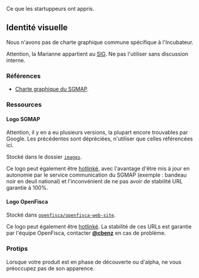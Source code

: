 Ce que les startuppeurs ont appris.

Identité visuelle
-----------------

Nous n'avons pas de charte graphique commune spécifique à l'Incubateur.

Attention, la Marianne appartient au [SIG](http://www.gouvernement.fr/service-d-information-du-gouvernement-sig). Ne pas l'utiliser sans discussion interne.

### Références

- [Charte graphique du SGMAP](http://www.modernisation.gouv.fr/fileadmin/nl_infos-301115/img/CharteGraphiqueSGMAP_novembre2015.pdf).

### Ressources

#### Logo SGMAP

Attention, il y en a eu plusieurs versions, la plupart encore trouvables par Google. Les précédentes sont dépréciées, n'utiliser que celles référencées ici.

Stocké dans le dossier [`images`](https://github.com/sgmap/bonnes-pratiques/blob/master/images).

Ce logo peut également être [hotlinké](http://www.modernisation.gouv.fr/sites/default/files/bloc-sgmap-2.jpg), avec l'avantage d'être mis à jour en autonomie par le service communication du SGMAP (exemple : bandeau noir en deuil national) et l'inconvénient de ne pas avoir de stabilité URL garantie à 100%.

#### Logo OpenFisca

Stocké dans [`openfisca/openfisca-web-site`](https://github.com/openfisca/openfisca-web-site/tree/master/openfisca_web_site/static/hotlinks).

Ce logo peut également être [hotlinké](http://www.openfisca.fr/hotlinks/). La stabilité de ces URLs est garantie par l'équipe OpenFisca, contacter [**@cbenz**](https://github.com/cbenz) en cas de problème.

### Protips

Lorsque votre produit est en phase de découverte ou d'alpha, ne vous préoccupez pas de son apparence.
